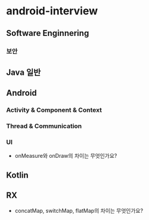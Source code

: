 # android-interview

## Software Enginnering

### 보안

## Java 일반

## Android

### Activity & Component & Context

### Thread & Communication

### UI
- onMeasure와 onDraw의 차이는 무엇인가요?

## Kotlin

## RX
- concatMap, switchMap, flatMap의 차이는 무엇인가요?
